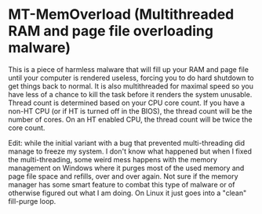 # MT-MemOverload (Multithreaded RAM and page file overloading malware)
This is a piece of harmless malware that will fill up your RAM and page file until your computer is rendered useless, forcing you to do hard shutdown to get things back to normal. It is also multithreaded for maximal speed so you have less of a chance to kill the task before it renders the system unusable. Thread count is determined based on your CPU core count. If you have a non-HT CPU (or if HT is turned off in the BIOS), the thread count will be the number of cores. On an HT enabled CPU, the thread count will be twice the core count.

Edit: while the initial variant with a bug that prevented multi-threading did manage to freeze my system. I don't know what happened but when I fixed the multi-threading, some weird mess happens with the memory management on Windows where it purges most of the used memory and page file space and refills, over and over again. Not sure if the memory manager has some smart feature to combat this type of malware or of otherwise figured out what I am doing. On Linux it just goes into a "clean" fill-purge loop. 
